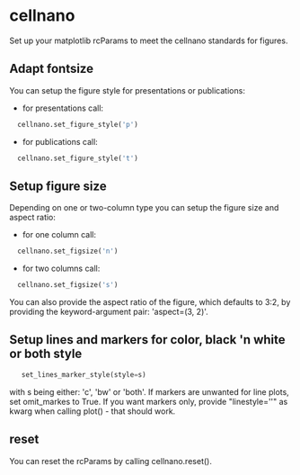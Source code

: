 # cellnano

Set up your matplotlib rcParams to meet the cellnano standards for figures.

## Adapt fontsize

You can setup the figure style for presentations or publications:

* for presentations call:

```Python
  cellnano.set_figure_style('p')
```

* for publications call:

```Python
  cellnano.set_figure_style('t')
```

## Setup figure size

Depending on one or two-column type you can setup the figure size and aspect ratio:

* for one column call:

```Python
  cellnano.set_figsize('n')
```

* for two columns call:

```Python
  cellnano.set_figsize('s')
```

You can also provide the aspect ratio of the figure, which defaults to
3:2, by providing the keyword-argument pair: 'aspect=(3, 2)'.

## Setup lines and markers for color, black 'n white or both style

```Python
   set_lines_marker_style(style=s)
```

with s being either: 'c', 'bw' or 'both'. If markers are unwanted for
line plots, set omit_markes to True. If you want markers only, provide "linestyle=''" as kwarg when calling plot() - that should work.

## reset

You can reset the rcParams by calling cellnano.reset().
